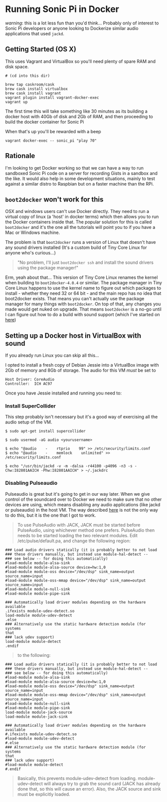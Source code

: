 # Running Sonic Pi in Docker

_warning_: this is a lot less fun than you'd think...
Probably only of interest to Sonic Pi developers or anyone looking to
Dockerize similar audio applications that used `jackd`.

## Getting Started (OS X)

This uses Vagrant and VirtualBox so you'll need plenty of spare RAM and disk space.

```
# (cd into this dir)

brew tap caskroom/cask
brew cask install virtualbox
brew cask install vagrant
vagrant plugin install vagrant-docker-exec
vagrant up
```

The first time this will take something like 30 minutes as its
building a docker host with 40Gb of disk and 2Gb of RAM, and then
proceeding to build the docker container for Sonic Pi

When that's up you'll be rewarded with a beep

```
vagrant docker-exec -- sonic_pi "play 70"
```

## Rationale

I'm looking to get Docker working so that we can have a way to run sandboxed
Sonic Pi code on a server for recording Gists in a sandbox and the like. It would also help
in some development situations, mainly to test against a similar distro to Raspbian
but on a faster machine than the RPi.

## `boot2docker` won't work for this

OSX and windows users can't use Docker directly. They need to run a virtual copy of
linux \(a 'host' in docker terms\) which then allows you to run the Docker containers
inside that. The popular solution for this is called `boot2docker` and it's the one
all the tutorials will point you to if you have a Mac or Windows machine.

The problem is that `boot2docker` runs a version of Linux that doesn't have any sound
drivers installed \(It's a custom build of Tiny Core Linux for anyone who's curious...\)

> "No problem, I'll just `boot2docker ssh` and install the sound drivers using the package manager!"

Erm, yeah about that... This version of Tiny Core Linux renames the
kernel when building to `boot2docker-4.0.4` or similar. The package
manager in Tiny Core Linux happens to use the kernel name to figure out
which packages to install - whether they need 32 or 64 bit - and the
main repo has no idea that boot2docker exists. That means you can't
actually use the package manager for many things with `boot2docker`. On
top of that, any changes you made would get nuked on upgrade. That means
`boot2docker` is a no-go until I can figure out how to do a build with
sound support \(which I've started on
[here](https://github.com/xavriley/boot2docker)\)

## Setting up a Docker host in VirtualBox with sound

If you already run Linux you can skip all this...

I opted to install a fresh copy of Debian Jessie into a VirtualBox image
with 2Gb of memory and 8Gb of storage. The audio for this VM *must* be
set to

```
Host Driver: CoreAudio
Controller:  ICH AC97
```

Once you have Jessie installed and running you need to:

### Install SuperCollider

This step probably isn't necessary but it's a good way of exercising all
the audio setup of the VM.

```
$ sudo apt-get install supercollider

$ sudo usermod -aG audio <yourusername>

$ echo "@audio    -    rtprio    99" >> /etc/security/limits.conf
$ echo "@audio    -    memlock    unlimited" >> /etc/security/limits.conf

$ echo "/usr/bin/jackd -v -m -dalsa -r44100 -p4096 -n3 -s -Chw:I82801AAICH -Phw:I82801AAICH" > ~/.jackdrc
```

### Disabling Pulseaudio

Pulseaudio is great but it's going to get in our way later. When we give
control of the soundcard over to Docker we need to make sure that no
other devices are using, which means disabling any audio applications
(like jackd or pulseaudio) in the host VM. The way described [here](https://wiki.archlinux.org/index.php/PulseAudio/Examples#The_old_way) is not
the only way to do this, but it is the one that I got to work.

> To use PulseAudio with JACK, JACK must be started before PulseAudio,
> using whichever method one prefers. PulseAudio then needs to be started
> loading the two relevant modules. Edit /etc/pulse/default.pa, and change
> the following region:

```
### Load audio drivers statically (it is probably better to not load
### these drivers manually, but instead use module-hal-detect --
### see below -- for doing this automatically)
#load-module module-alsa-sink
#load-module module-alsa-source device=hw:1,0
#load-module module-oss device="/dev/dsp" sink_name=output
source_name=input
#load-module module-oss-mmap device="/dev/dsp" sink_name=output
source_name=input
#load-module module-null-sink
#load-module module-pipe-sink

### Automatically load driver modules depending on the hardware
available
.ifexists module-udev-detect.so
load-module module-udev-detect
.else
### Alternatively use the static hardware detection module (for systems
that
### lack udev support)
load-module module-detect
.endif
```

> to the following:

```
### Load audio drivers statically (it is probably better to not load
### these drivers manually, but instead use module-hal-detect --
### see below -- for doing this automatically)
#load-module module-alsa-sink
#load-module module-alsa-source device=hw:1,0
#load-module module-oss device="/dev/dsp" sink_name=output
source_name=input
#load-module module-oss-mmap device="/dev/dsp" sink_name=output
source_name=input
#load-module module-null-sink
#load-module module-pipe-sink
load-module module-jack-source
load-module module-jack-sink

### Automatically load driver modules depending on the hardware
available
#.ifexists module-udev-detect.so
#load-module module-udev-detect
#.else
### Alternatively use the static hardware detection module (for systems
that
### lack udev support)
#load-module module-detect
#.endif
```

> Basically, this prevents module-udev-detect from loading.
> module-udev-detect will always try to grab the sound card (JACK has
> already done that, so this will cause an error). Also, the JACK source
> and sink must be explicitly loaded.


